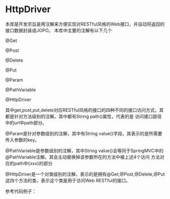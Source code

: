 # HttpDriver

本库是开发宗旨是用注解来方便实现对RESTful风格的Web接口，并自动将返回的接口数据封装成JOPO。
本库中主要的注解有以下几个

@Get

@Post

@Delete

@Put

@Param

@PathVariable

@HttpDriver

其中get,post,put,delete对应RESTful风格的接口的四种不同的接口访问方式，其都是针对方法级别的注解。其中都有String path()属性，代表的是
访问接口路径中的url中path部分。

@Param是针对参数级别的注解，其中有String value()字段，其表示的是所需要传入参数的key。

@PathVariable是参数级别的注解，其中String value()会等同于SpringMVC中的@PathVariable注解。其会主动替换掉该参数所在的方法中被上述4个访问
方法对应的path中{xxx}的部分

@HttpDriver是一个对类级别的注解，表示的是拥有@Get,@Post,@Delete,@Put这四个方法的类，表示这个类是用于访问Web RESTful的接口。


参考代码例子：


